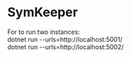 # SymKeeper
For to run two instances: <br />
dotnet run --urls=http://localhost:5001/ <br />
dotnet run --urls=http://localhost:5002/ <br />
